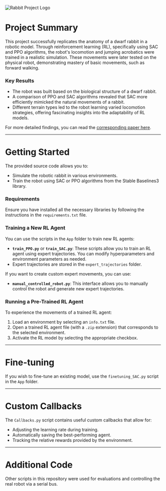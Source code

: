 ![Rabbit Project Logo](https://example.com/path/to/your/image.png)
# Project Summary

This project successfully replicates the anatomy of a dwarf rabbit in a robotic model. Through reinforcement learning (RL), specifically using SAC and PPO algorithms, the robot's locomotion and jumping acrobatics were trained in a realistic simulation. These movements were later tested on the physical robot, demonstrating mastery of basic movements, such as forward walking.

### Key Results
- The robot was built based on the biological structure of a dwarf rabbit.
- A comparison of PPO and SAC algorithms revealed that SAC more efficiently mimicked the natural movements of a rabbit.
- Different terrain types led to the robot learning varied locomotion strategies, offering fascinating insights into the adaptability of RL models.

For more detailed findings, you can read the [corresponding paper here](MA_2024_TechKaninchenNachbildung.pdf).

---

# Getting Started

The provided source code allows you to:
- Simulate the robotic rabbit in various environments.
- Train the robot using SAC or PPO algorithms from the Stable Baselines3 library.
  
### Requirements
Ensure you have installed all the necessary libraries by following the instructions in the `requirements.txt` file.

### Training a New RL Agent
You can use the scripts in the `App` folder to train new RL agents:
- **`train_PPO.py`** or **`train_SAC.py`**: These scripts allow you to train an RL agent using expert trajectories. You can modify hyperparameters and environment parameters as needed. 
- Expert trajectories are stored in the `expert_trajectories` folder.

If you want to create custom expert movements, you can use:
- **`manual_controlled_robot.py`**: This interface allows you to manually control the robot and generate new expert trajectories.

### Running a Pre-Trained RL Agent
To experience the movements of a trained RL agent:
1. Load an environment by selecting an `info.txt` file.
2. Open a trained RL agent file (with a `.zip` extension) that corresponds to the selected environment.
3. Activate the RL model by selecting the appropriate checkbox.

---

# Fine-tuning

If you wish to fine-tune an existing model, use the `finetuning_SAC.py` script in the `App` folder.

---

# Custom Callbacks

The `Callbacks.py` script contains useful custom callbacks that allow for:
- Adjusting the learning rate during training.
- Automatically saving the best-performing agent.
- Tracking the relative rewards provided by the environment.

---

# Additional Code

Other scripts in this repository were used for evaluations and controlling the real robot via a serial bus.
